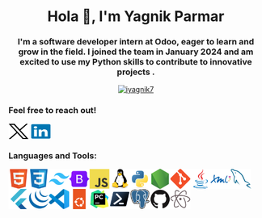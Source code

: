 
<h1 align="center">Hola 👋, I'm Yagnik Parmar</h1>
<h3 align="center">I'm a software developer intern at Odoo, eager to learn and grow in the field. I joined the team in January 2024 and am excited to use my Python skills to contribute to innovative projects .</h3>
<p align="center"> <a href="https://x.com/iyagnik7" target="blank"><img src="https://img.shields.io/twitter/follow/iyagnik7?logo=x&style=for-the-badge" alt="iyagnik7" /></a> </p>


<h3 align="left">Feel free to reach out!</h3>
<p align="left">
<a href="https://twitter.com/iyagnik7" target="blank"><img align="center" src="https://github.com/devicons/devicon/blob/master/icons/twitter/twitter-original.svg" alt="iyagnik7" height="30" width="40" /></a>
<a href="https://linkedin.com/in/iyagnik" target="blank"><img align="center" src="https://github.com/devicons/devicon/blob/master/icons/linkedin/linkedin-original.svg" alt="https://linkedin.com/in/iyagnik" height="30" width="40" /></a>
<!-- <a href="https://mYOURNAME.hashnode.dev" target="blank"><img align="center" src="https://cdn.hashnode.com/res/hashnode/image/upload/v1611902473383/CDyAuTy75.png?auto=compress" alt="YOURNAME.hashnode.dev" height="30" width="40" /></a> -->
<h3 align="left">Languages and Tools:</h3>

<img align="left" alt="HTML5" width="40px" src="https://github.com/devicons/devicon/blob/master/icons/html5/html5-original.svg"/>
<img align="left" alt="CSS3" width="40px" src="https://github.com/devicons/devicon/blob/master/icons/css3/css3-original.svg"/>
<img align="left" alt="TailwindCSS" width="40px" src="https://github.com/devicons/devicon/blob/master/icons/tailwindcss/tailwindcss-original.svg"/>
<img align="left" alt="Bootstrap" width="40px" src="https://github.com/devicons/devicon/blob/master/icons/bootstrap/bootstrap-original.svg"/>
<img align="left" alt="JavaScript" width="40px" src="https://github.com/devicons/devicon/blob/master/icons/javascript/javascript-original.svg"/>
<img align="left" alt="Linux" width="40px" src="https://github.com/devicons/devicon/blob/master/icons/linux/linux-original.svg"/>
<img align="left" alt="Python" width="40px" src="https://github.com/devicons/devicon/blob/master/icons/python/python-original.svg"/>
<img align="left" alt="Node" width="40px" src="https://github.com/devicons/devicon/blob/master/icons/nodejs/nodejs-original.svg"/>
<img align="left" alt="Git" width="40px" src="https://github.com/devicons/devicon/blob/master/icons/git/git-original.svg"/>
<img align="left" alt="Java" width="40px" src="https://github.com/devicons/devicon/blob/master/icons/java/java-original.svg"/>
<img align="left" alt="XML" width="40px" src="https://github.com/devicons/devicon/blob/master/icons/xml/xml-original.svg"/>
<img align="left" alt="MySQL" width="40px" src="https://github.com/devicons/devicon/blob/master/icons/mysql/mysql-original.svg"/>
<img align="left" alt="Flutter" width="40px" src="https://github.com/devicons/devicon/blob/master/icons/flutter/flutter-original.svg"/>
<img align="left" alt="JQuery" width="40px" src="https://github.com/devicons/devicon/blob/master/icons/jquery/jquery-original.svg"/>
<img align="left" alt="VS Code" width="40px" src="https://github.com/devicons/devicon/blob/master/icons/vscode/vscode-original.svg"/>
<img align="left" alt="Ubuntu" width="40px" src="https://github.com/devicons/devicon/blob/master/icons/ubuntu/ubuntu-original.svg"/>
<img align="left" alt="PyCharm" width="40px" src="https://github.com/devicons/devicon/blob/master/icons/pycharm/pycharm-original.svg"/>
<img align="left" alt="PowerShell" width="40px" src="https://github.com/devicons/devicon/blob/master/icons/powershell/powershell-original.svg"/>
<img align="left" alt="PostgreSQL" width="40px" src="https://github.com/devicons/devicon/blob/master/icons/postgresql/postgresql-original.svg"/>
<img align="left" alt="GitHub" width="40px" src="https://github.com/devicons/devicon/blob/master/icons/github/github-original.svg"/>
<img align="left" alt="Atom" width="40px" src="https://github.com/devicons/devicon/blob/master/icons/atom/atom-original.svg"/>



<!---
iredx43/iredx43 is a ✨ special ✨ repository because its `README.md` (this file) appears on your GitHub profile.
You can click the Preview link to take a look at your changes.
--->
